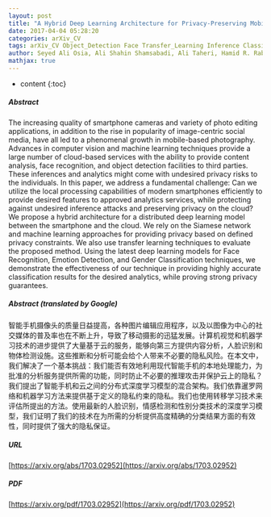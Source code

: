 ```yaml
---
layout: post
title: "A Hybrid Deep Learning Architecture for Privacy-Preserving Mobile Analytics"
date: 2017-04-04 05:28:20
categories: arXiv_CV
tags: arXiv_CV Object_Detection Face Transfer_Learning Inference Classification Deep_Learning Detection Recognition Face_Recognition
author: Seyed Ali Osia, Ali Shahin Shamsabadi, Ali Taheri, Hamid R. Rabiee, Nicholas D. Lane, Hamed Haddadi
mathjax: true
---
```


* content
{:toc}

##### Abstract
The increasing quality of smartphone cameras and variety of photo editing applications, in addition to the rise in popularity of image-centric social media, have all led to a phenomenal growth in mobile-based photography. Advances in computer vision and machine learning techniques provide a large number of cloud-based services with the ability to provide content analysis, face recognition, and object detection facilities to third parties. These inferences and analytics might come with undesired privacy risks to the individuals. In this paper, we address a fundamental challenge: Can we utilize the local processing capabilities of modern smartphones efficiently to provide desired features to approved analytics services, while protecting against undesired inference attacks and preserving privacy on the cloud? We propose a hybrid architecture for a distributed deep learning model between the smartphone and the cloud. We rely on the Siamese network and machine learning approaches for providing privacy based on defined privacy constraints. We also use transfer learning techniques to evaluate the proposed method. Using the latest deep learning models for Face Recognition, Emotion Detection, and Gender Classification techniques, we demonstrate the effectiveness of our technique in providing highly accurate classification results for the desired analytics, while proving strong privacy guarantees.

##### Abstract (translated by Google)
智能手机摄像头的质量日益提高，各种图片编辑应用程序，以及以图像为中心的社交媒体的普及率也在不断上升，导致了移动摄影的迅猛发展。计算机视觉和机器学习技术的进步提供了大量基于云的服务，能够向第三方提供内容分析，人脸识别和物体检测设施。这些推断和分析可能会给个人带来不必要的隐私风险。在本文中，我们解决了一个基本挑战：我们能否有效地利用现代智能手机的本地处理能力，为批准的分析服务提供所需的功能，同时防止不必要的推理攻击并保护云上的隐私？我们提出了智能手机和云之间的分布式深度学习模型的混合架构。我们依靠暹罗网络和机器学习方法来提供基于定义的隐私约束的隐私。我们也使用转移学习技术来评估所提出的方法。使用最新的人脸识别，情感检测和性别分类技术的深度学习模型，我们证明了我们的技术在为所需的分析提供高度精确的分类结果方面的有效性，同时提供了强大的隐私保证。

##### URL
[https://arxiv.org/abs/1703.02952](https://arxiv.org/abs/1703.02952)

##### PDF
[https://arxiv.org/pdf/1703.02952](https://arxiv.org/pdf/1703.02952)

